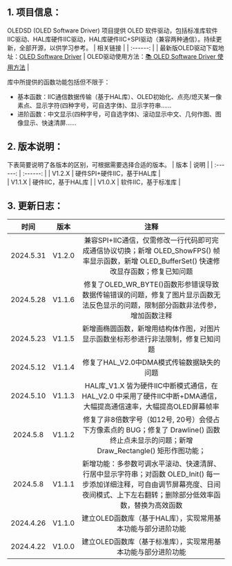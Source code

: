 ## 1. 项目信息：

 OLEDSD (OLED Software Driver) 项目提供 OLED 软件驱动，包括标准库软件IIC驱动、HAL库硬件IIC驱动，HAL库硬件IIC+SPI驱动（兼容两种通信）。持续更新，全部开源，以供学习参考。
| 相关链接 |
| :------: |
| 最新版OLED驱动下载地址：[OLED Software Driver](https://www.writebug.com/code/8891dbae-1c03-11ef-a772-0242c0a81018) 
| OLED驱动使用方法：[📚 OLED Software Driver 使用方法](https://www.writebug.com/article/32ba1c64-1bfe-11ef-a772-0242c0a81018)  |


库中所提供的函数功能包括但不限于：
- 基本函数：IIC通信数据传输（基于HAL库）、OLED初始化、点亮/熄灭某一像素点、显示字符(四种字号，可自选字体)、显示字符串......
- 进阶函数：中文显示(四种字号，可自选字体)、滚动显示中文、几何作图、图像显示、快速清屏......

## 2. 版本说明：
下表简要说明了各版本的区别，可根据需要选择合适的版本。
| 版本 | 说明 |
| :------: | :------: |
|  V1.2.X  |  硬件SPI+硬件IIC，基于HAL库 |   
|  V1.1.X  |  硬件IIC，基于HAL库    |
|  V1.0.X   |  软件IIC，基于标准库   | 

## 3. 更新日志：

| 时间 | 版本 | 注释 |
| :------: | :------: | :------: |
| 2024.5.31 | V1.2.0 | 兼容SPI+IIC通信，仅需修改一行代码即可完成通信协议切换；新增 OLED_ShowFPS() 帧率显示函数，新增 OLED_BufferSet() 快速修改显存函数；修复已知问题 |
|2024.5.28|  V1.1.6 | 修复了OLED_WR_BYTE()函数形参错误导致数据传输错误的问题，修复了图片显示函数无法反色显示的问题，限制部分函数非法传参，增加函数注释 |
|2024.5.23| V1.1.5| 新增画椭圆函数，新增用结构体作图，对图片显示函数坐标形参进行非法限制，修复已知问题 |
|2024.5.12| V1.1.4 | 修复了HAL_V2.0中DMA模式传输数据缺失的问题 |
| 2024.5.10 | V1.1.3 | HAL库_V1.X 皆为硬件IIC中断模式通信，在 HAL_V2.0 中采用了硬件IIC中断+DMA通信，大幅提高通信速率，大幅提高OLED屏幕帧率 |
| 2024.5.8 | V1.1.2 | 修复了非8倍数字号（如12号, 20号）会侵占下方像素点的 BUG；修复了 Drawline() 函数终止点未显示的问题；新增 Draw_Rectangle() 矩形作图功能； |
| 2024.5.8 | V1.1.1 | 新增功能：多参数可调水平滚动、快速清屏、行居中显示字符串；对函数 OLED_Init() 每一步添加详细注释，可自由调节屏幕亮度、日间夜间模式、上下左右翻转；删除部分低效率函数，替换为高效函数 |
| 2024.4.26 | V1.1.0  | 建立OLED函数库（基于HAL库），实现常用基本功能与部分进阶功能 |
| 2024.4.22 | V1.0.0 | 建立OLED函数库（基于标准库），实现常用基本功能与部分进阶功能 |


